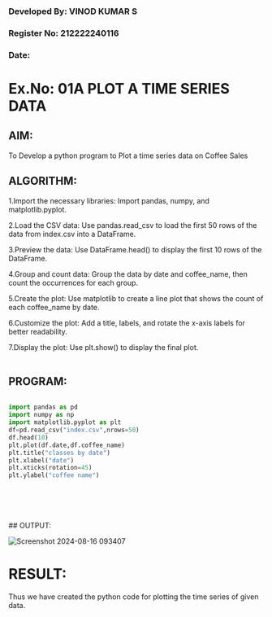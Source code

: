 ### Developed By: VINOD KUMAR S
### Register No: 212222240116
### Date:

# Ex.No: 01A PLOT A TIME SERIES DATA



## AIM:

To Develop a python program to Plot a time series data on Coffee Sales



## ALGORITHM:


 1.Import the necessary libraries: Import pandas, numpy, and matplotlib.pyplot.
 
 2.Load the CSV data: Use pandas.read_csv to load the first 50 rows of the data from index.csv into a DataFrame.
 
 3.Preview the data: Use DataFrame.head() to display the first 10 rows of the DataFrame.
 
 4.Group and count data: Group the data by date and coffee_name, then count the occurrences for each group.
 
 5.Create the plot: Use matplotlib to create a line plot that shows the count of each coffee_name by date.
 
 6.Customize the plot: Add a title, labels, and rotate the x-axis labels for better readability.
 
 7.Display the plot: Use plt.show() to display the final plot.
  <br />
   <br />


## PROGRAM:



```python

import pandas as pd
import numpy as np
import matplotlib.pyplot as plt
df=pd.read_csv("index.csv",nrows=50)
df.head(10)
plt.plot(df.date,df.coffee_name)
plt.title("classes by date")
plt.xlabel("date")
plt.xticks(rotation=45)
plt.ylabel("coffee name")

```
<br />
<br />
<br />
<br />
## OUTPUT:


![Screenshot 2024-08-16 093407](https://github.com/user-attachments/assets/f00d4b00-d8dc-434e-971b-3531dc889ebb)



# RESULT:
Thus we have created the python code for plotting the time series of given data.
